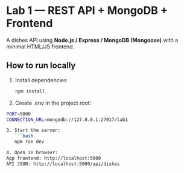 # Lab 1 — REST API + MongoDB + Frontend

A dishes API using **Node.js / Express / MongoDB (Mongoose)** with a minimal HTML/JS frontend.

## How to run locally

1. Install dependencies
   ```bash
   npm install
2. Create .env in the project root:
```bash
PORT=5000
CONNECTION_URL=mongodb://127.0.0.1:27017/lab1

3. Start the server:
   ```bash
   npm run dev

4. Open in browser:
App frontend: http://localhost:5000
API JSON: http://localhost:5000/api/dishes
